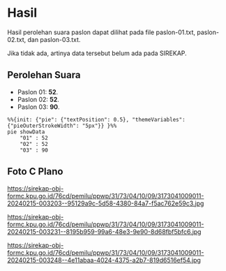 # Hasil

Hasil perolehan suara paslon dapat dilihat pada file paslon-01.txt, paslon-02.txt, dan paslon-03.txt.

Jika tidak ada, artinya data tersebut belum ada pada SIREKAP.

## Perolehan Suara

 * Paslon 01: **52**.
 * Paslon 02: **52**.
 * Paslon 03: **90**.

```mermaid
%%{init: {"pie": {"textPosition": 0.5}, "themeVariables": {"pieOuterStrokeWidth": "5px"}} }%%
pie showData
    "01" : 52
    "02" : 52
    "03" : 90
```
## Foto C Plano

https://sirekap-obj-formc.kpu.go.id/76cd/pemilu/ppwp/31/73/04/10/09/3173041009011-20240215-003203--95129a9c-5d58-4380-84a7-f5ac762e59c3.jpg

https://sirekap-obj-formc.kpu.go.id/76cd/pemilu/ppwp/31/73/04/10/09/3173041009011-20240215-003231--8195b959-99a6-48e3-9e90-8d68fbf5bfc6.jpg

https://sirekap-obj-formc.kpu.go.id/76cd/pemilu/ppwp/31/73/04/10/09/3173041009011-20240215-003248--4e11abaa-4024-4375-a2b7-819d6516ef54.jpg
